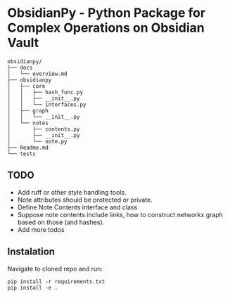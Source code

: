 # ObsidianPy - Python Package for Complex Operations on Obsidian Vault

```
obsidianpy/
├── docs
│   └── overview.md
├── obsidianpy
│   ├── core
│   │   ├── hash_func.py
│   │   ├── __init__.py
│   │   └── interfaces.py
│   ├── graph
│   │   └── __init__.py
│   └── notes
│       ├── contents.py
│       ├── __init__.py
│       └── note.py
├── Readme.md
└── tests
```

## TODO
- Add ruff or other style handling tools.
- Note attributes should be protected or private.
- Define Note Contents interface and class
- Suppose note contents include links, how to construct networkx graph based on those (and hashes).
- Add more todos

## Instalation
Navigate to cloned repo and run:
```
pip install -r requirements.txt
pip install -e .
```
